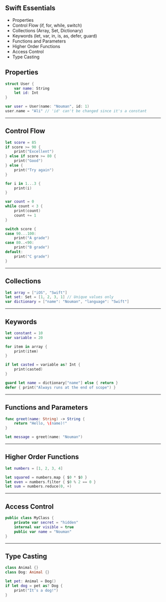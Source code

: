 ## Swift Essentials

* Properties
* Control Flow (if, for, while, switch)
* Collections (Array, Set, Dictionary)
* Keywords (let, var, in, is, as, defer, guard)
* Functions and Parameters
* Higher Order Functions
* Access Control
* Type Casting

## Properties

```swift
struct User {
    var name: String
    let id: Int
}

var user = User(name: "Nouman", id: 1)
user.name = "Ali" // 'id' can't be changed since it's a constant
```

---

## Control Flow

```swift
let score = 85
if score >= 90 {
    print("Excellent")
} else if score >= 80 {
    print("Good")
} else {
    print("Try again")
}

for i in 1...3 {
    print(i)
}

var count = 0
while count < 3 {
    print(count)
    count += 1
}

switch score {
case 90...100:
    print("A grade")
case 80..<90:
    print("B grade")
default:
    print("C grade")
}
```

---

## Collections

```swift
let array = ["iOS", "Swift"]
let set: Set = [1, 2, 3, 1] // Unique values only
var dictionary = ["name": "Nouman", "language": "Swift"]
```

---

## Keywords

```swift
let constant = 10
var variable = 20

for item in array {
    print(item)
}

if let casted = variable as? Int {
    print(casted)
}

guard let name = dictionary["name"] else { return }
defer { print("Always runs at the end of scope") }
```

---

## Functions and Parameters

```swift
func greet(name: String) -> String {
    return "Hello, \(name)!"
}

let message = greet(name: "Nouman")
```

---

## Higher Order Functions

```swift
let numbers = [1, 2, 3, 4]

let squared = numbers.map { $0 * $0 }
let even = numbers.filter { $0 % 2 == 0 }
let sum = numbers.reduce(0, +)
```

---

## Access Control

```swift
public class MyClass {
    private var secret = "hidden"
    internal var visible = true
    public var name = "Nouman"
}
```

---

## Type Casting

```swift
class Animal {}
class Dog: Animal {}

let pet: Animal = Dog()
if let dog = pet as? Dog {
    print("It’s a dog!")
}
```
